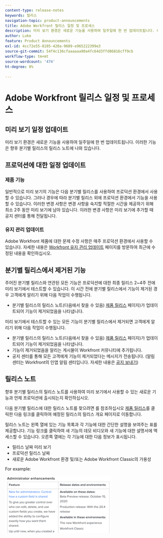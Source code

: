 ```yaml
---
content-type: release-notes
keywords: 릴리스
navigation-topic: product-announcements
title: Adobe Workfront 릴리스 일정 및 프로세스
description: 미리 보기 환경은 새로운 기능을 사용하여 일주일에 한 번 업데이트됩니다. 이러한 기능은 향후 분기별 릴리스의 릴리스 노트에 나와 있습니다.
author: Luke
feature: Product Announcements
exl-id: 4cc72e55-8105-420a-9609-e965222399e3
source-git-commit: 54f4c136cfaaaaaa90a4fc64d3ffd06816cff9cb
workflow-type: tm+mt
source-wordcount: '474'
ht-degree: 0%

---
```


# Adobe Workfront 릴리스 일정 및 프로세스

## 미리 보기 일정 업데이트

미리 보기 환경은 새로운 기능을 사용하여 일주일에 한 번 업데이트됩니다. 이러한 기능은 향후 분기별 릴리스의 릴리스 노트에 나와 있습니다.

## 프로덕션에 대한 일정 업데이트

### 제품 기능

일반적으로 미리 보기의 기능은 다음 분기별 릴리스를 사용하여 프로덕션 환경에서 사용할 수 있습니다. 그러나 경우에 따라 분기별 릴리스 외에 프로덕션 환경에서 기능을 사용할 수 있습니다. 이러한 변경 사항은 변경 사항을 숙지할 적절한 시간을 제공하기 위해 최소 2주 동안 미리 보기에 남아 있습니다. 이러한 변경 사항은 미리 보기에 추가할 때 공지 센터를 통해 전달됩니다.

### 유지 관리 업데이트

Adobe Workfront 제품에 대한 문제 수정 사항은 매주 프로덕션 환경에서 사용할 수 있습니다. 자세한 내용은 [Workfront 유지 관리 업데이트](https://one.workfront.com/s/article/Workfront-Maintenance-Updates-1882317350) 페이지를 방문하여 최근에 수정된 내용을 확인하십시오.

## 분기별 릴리스에서 제거된 기능

주어진 분기별 릴리스와 연관된 모든 기능은 프로덕션에 대한 최종 릴리스 2~4주 전에 미리 보기에서 테스트할 수 있습니다. 이 시간 전에 분기별 릴리스에서 기능이 제거된 경우 고객에게 알리기 위해 다음 작업이 수행됩니다.

* 분기별 릴리스의 릴리스 노트(다음에서 찾을 수 있음) [제품 릴리스](../../product-announcements/product-releases/product-releases.md) 페이지)가 업데이트되어 기능이 제거되었음을 나타냅니다.

미리 보기에서 테스트할 수 있는 모든 기능이 분기별 릴리스에서 제거되면 고객에게 알리기 위해 다음 작업이 수행됩니다.

* 분기별 릴리스의 릴리스 노트(다음에서 찾을 수 있음) [제품 릴리스](../../product-announcements/product-releases/product-releases.md) 페이지)가 업데이트되어 기능이 제거되었음을 나타냅니다.
* 기능이 제거되었음을 알리는 게시물이 Workfront 커뮤니티에 추가됩니다.
* 공지 센터를 통해 모든 고객에게 기능이 제거되었다는 메시지가 전송됩니다. (알림 센터는 Workfront의 인앱 알림 센터입니다. 자세한 내용은 [공지 보내기](../../administration-and-setup/get-started-wf-administration/view-send-announcements.md))

## 릴리스 노트

향후 분기별 릴리스의 릴리스 노트를 사용하여 미리 보기에서 사용할 수 있는 새로운 기능과 언제 프로덕션에 출시되는지 확인하십시오.

다음 분기별 릴리스에 대한 릴리스 노트를 찾으려면 를 참조하십시오 [제품 릴리스](../../product-announcements/product-releases/product-releases.md)를 클릭한 다음 링크를 클릭하여 예정된 릴리스의 릴리스 개요 페이지로 이동합니다.

릴리스 노트는 왼쪽 열에 있는 기능 목록과 각 기능에 대한 간단한 설명을 보여주는 표를 제공합니다. 기능 링크를 클릭하여 새 기능의 데모 비디오와 새 기능에 대한 설명서에 액세스할 수 있습니다. 오른쪽 열에는 각 기능에 대한 다음 정보가 표시됩니다.

* 릴리스 날짜 미리 보기
* 프로덕션 릴리스 날짜
* 새로운 Adobe Workfront 환경 및/또는 Adobe Workfront Classic의 가용성

For example:

![](assets/release-notes-350x189.png)
